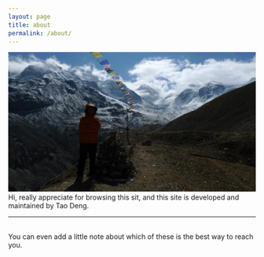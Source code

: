 ```yaml
---
layout: page
title: about
permalink: /about/
---
```


<img class="col one right" src="/img/prof_pic.jpg">

<br/>
Hi, really appreciate for browsing this sit, and this site is developed and maintained by Tao Deng. 

<br/>
<hr/>
<br/>
<span class="contacticon center">
	<a href="mailto:taodeng0704@gmail.com"><i class="fa fa-envelope-square"></i></a>
	<a href="https://github.com/donkey13/" target="_blank"><i class="fa fa-github-square"></i></a>
	<a href="https://www.linkedin.com" target="_blank"><i class="fa fa-linkedin-square"></i></a>
</span>

<div class="col three caption">
	You can even add a little note about which of these is the best way to reach you.
</div>

